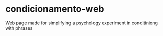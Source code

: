 # condicionamento-web
Web page made for simplifying a psychology experiment in conditiniong with phrases
